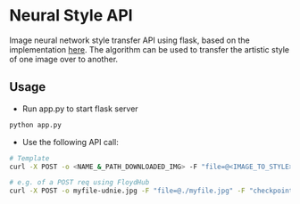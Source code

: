 # Neural Style API
Image neural network style transfer API using flask, based on the implementation [here](https://github.com/lengstrom/fast-style-transfer). 
The algorithm can be used to transfer the artistic style of one image over to another.

## Usage
- Run app.py to start flask server
```bash
python app.py
```
- Use the following API call:
```bash
# Template
curl -X POST -o <NAME_&_PATH_DOWNLOADED_IMG> -F "file=@<IMAGE_TO_STYLE>" -F "checkpoint=<MODEL_CHECKPOINT>" <SERVICE_ENDPOINT>

# e.g. of a POST req using FloydHub
curl -X POST -o myfile-udnie.jpg -F "file=@./myfile.jpg" -F "checkpoint=udnie.pth" https://www..floydlabs.com/expose/BhZCFAKom6Z8RptVKskHZW
```
